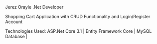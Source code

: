 Jerez Orayle
.Net Developer

Shopping Cart Application with CRUD Functionality and Login/Register Account

Technologies Used:
ASP.Net Core 3.1 |
Entity Framework Core |
MySQL Database |
